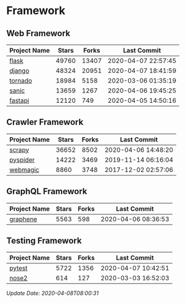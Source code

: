 # Framework

## Web Framework

| Project Name | Stars | Forks | Last Commit |
| ------------ | ----- | ----- | ----------- |
| [flask](https://github.com/pallets/flask) | 49760 | 13407 | 2020-04-07 22:57:45 |
| [django](https://github.com/django/django) | 48324 | 20951 | 2020-04-07 18:41:59 |
| [tornado](https://github.com/tornadoweb/tornado) | 18984 | 5158 | 2020-03-06 01:35:19 |
| [sanic](https://github.com/huge-success/sanic) | 13659 | 1267 | 2020-04-06 19:45:25 |
| [fastapi](https://github.com/tiangolo/fastapi) | 12120 | 749 | 2020-04-05 14:50:16 |

## Crawler Framework

| Project Name | Stars | Forks | Last Commit |
| ------------ | ----- | ----- | ----------- |
| [scrapy](https://github.com/scrapy/scrapy) | 36652 | 8502 | 2020-04-06 14:48:20 |
| [pyspider](https://github.com/binux/pyspider) | 14222 | 3469 | 2019-11-14 06:16:04 |
| [webmagic](https://github.com/code4craft/webmagic) | 8860 | 3748 | 2017-12-02 02:57:06 |

## GraphQL Framework

| Project Name | Stars | Forks | Last Commit |
| ------------ | ----- | ----- | ----------- |
| [graphene](https://github.com/graphql-python/graphene) | 5563 | 598 | 2020-04-06 08:36:53 |

## Testing Framework

| Project Name | Stars | Forks | Last Commit |
| ------------ | ----- | ----- | ----------- |
| [pytest](https://github.com/pytest-dev/pytest) | 5722 | 1356 | 2020-04-07 10:42:51 |
| [nose2](https://github.com/nose-devs/nose2) | 614 | 127 | 2020-03-03 16:52:03 |

*Update Date: 2020-04-08T08:00:31*